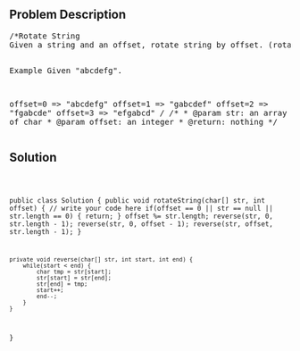 <!--
<style>
  body { font-family: Arial, sans-serif; }
  .container { max-width: 100%; margin: auto; padding: 20px; }
  .comment-block { background-color: #f9f9f9; padding: 10px; border-left: 5px solid #ccc; max-width: 50%; margin: auto; word-wrap: break-word; white-space: pre-wrap; }
  .code-block { background-color: #f4f4f4; padding: 10px; border: 1px solid #ddd; }
</style>
-->

<div class='container'>
<h2>Problem Description</h2>
<div class='comment-block'>
<pre>
/*Rotate String
Given a string and an offset, rotate string by offset. (rotate from left to right)

Example
Given "abcdefg".

offset=0 => "abcdefg"
offset=1 => "gabcdef"
offset=2 => "fgabcde"
offset=3 => "efgabcd"
*/
    /**
     * @param str: an array of char
     * @param offset: an integer
     * @return: nothing
     */
</pre>
</div>

<h2>Solution</h2>
<div class='code-block'>
<pre><code class='language-java'>

public class Solution {
    public void rotateString(char[] str, int offset) {
        // write your code here
        if(offset == 0 || str == null || str.length == 0) {
            return;
        }
        offset %= str.length;
        reverse(str, 0, str.length - 1);
        reverse(str, 0, offset - 1);
        reverse(str, offset, str.length - 1);
    }
    
    private void reverse(char[] str, int start, int end) {
        while(start < end) {
            char tmp = str[start];
            str[start] = str[end];
            str[end] = tmp;
            start++;
            end--;
        }
    }
}</code></pre>
</div>
</div>
